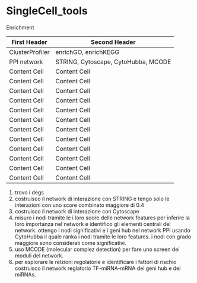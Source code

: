 # SingleCell_tools

Enrichment

| First Header  | Second Header |
| ------------- | ------------- |
| ClusterProfiler  | enrichGO, enrichKEGG |
| PPI network | STRING, Cytoscape, CytoHubba, MCODE |
| Content Cell  | Content Cell  |
| Content Cell  | Content Cell  |
| Content Cell  | Content Cell  |
| Content Cell  | Content Cell  |
| Content Cell  | Content Cell  |
| Content Cell  | Content Cell  |
| Content Cell  | Content Cell  |
| Content Cell  | Content Cell  |
| Content Cell  | Content Cell  |
| Content Cell  | Content Cell  |
| Content Cell  | Content Cell  |
| Content Cell  | Content Cell  |


1. trovo i degs
2. costruisco il network di interazione con STRING e tengo solo le interazioni con uno score combinato maggiore di 0.4
3. costruisco il network di interazione con Cytoscape
4. misuro i nodi tramite le i loro score delle network features per inferire la loro importanza nel network e identifico gli elementi centrali del network. ottengo i nodi significativi e i geni hub nel network PPI usando CytoHubba il quale ranka i nodi tramite le loro features. i nodi con grado maggiore sono considerati come significativi.
5. uso MCODE (molecular complez detection) per fare uno screen dei moduli del network.
6. per esplorare le relzioni regolatorie e identificare i fattori di rischio costruisco il network reglatorio TF-miRNA-mRNA dei geni hub e dei miRNAs.
